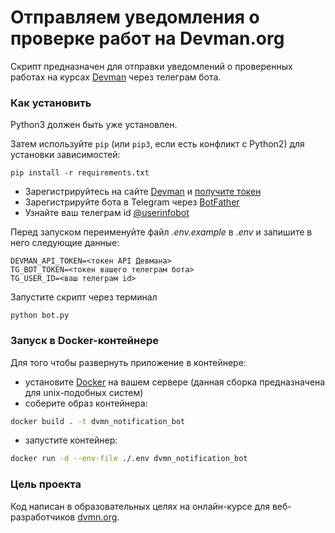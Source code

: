 # Отправляем уведомления о проверке работ на Devman.org

Скрипт предназначен для отправки уведомлений о проверенных работах на курсах [Devman](https://devman.org/) через телеграм бота.

### Как установить

Python3 должен быть уже установлен.

Затем используйте `pip` (или `pip3`, если есть конфликт с Python2) для установки зависимостей:
```
pip install -r requirements.txt
```
* Зарегистрируйтесь на сайте [Devman](https://devman.org/) и [получите токен](https://dvmn.org/api/docs/)
* Зарегистрируйте бота в Telegram через [BotFather](https://t.me/BotFather)
* Узнайте ваш телеграм id [@userinfobot](https://t.me/userinfobot)

Перед запуском переименуйте файл *.env.example* в *.env* и запишите в него следующие данные:

```
DEVMAN_API_TOKEN=<токен API Девмана>
TG_BOT_TOKEN=<токен вашего телеграм бота>
TG_USER_ID=<ваш телеграм id>

```

Запустите скрипт через терминал

```
python bot.py
```

### Запуск в Docker-контейнере

Для того чтобы развернуть приложение в контейнере:

* установите [Docker](https://docs.docker.com/desktop/install/linux-install/) на вашем сервере (данная сборка предназначена для unix-подобных систем)
* соберите образ контейнера:
```sh
docker build . -t dvmn_notification_bot
```
* запустите контейнер:
```sh
docker run -d --env-file ./.env dvmn_notification_bot
```

### Цель проекта

Код написан в образовательных целях на онлайн-курсе для веб-разработчиков [dvmn.org](https://dvmn.org/).